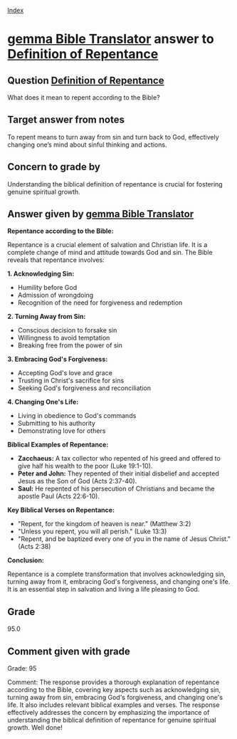 
[Index](../../index.md)
# [gemma Bible Translator](../../answering_models/gemma_Bible_Translator.md) answer to [Definition of Repentance](../../questions/Definition_of_Repentance.md)

## Question [Definition of Repentance](../../questions/Definition_of_Repentance.md)
What does it mean to repent according to the Bible?

## Target answer from notes
To repent means to turn away from sin and turn back to God, effectively changing one’s mind about sinful thinking and actions.

## Concern to grade by
Understanding the biblical definition of repentance is crucial for fostering genuine spiritual growth.

## Answer given by [gemma Bible Translator](../../answering_models/gemma_Bible_Translator.md)
**Repentance according to the Bible:**

Repentance is a crucial element of salvation and Christian life. It is a complete change of mind and attitude towards God and sin. The Bible reveals that repentance involves:

**1. Acknowledging Sin:**
- Humility before God
- Admission of wrongdoing
- Recognition of the need for forgiveness and redemption

**2. Turning Away from Sin:**
- Conscious decision to forsake sin
- Willingness to avoid temptation
- Breaking free from the power of sin

**3. Embracing God's Forgiveness:**
- Accepting God's love and grace
- Trusting in Christ's sacrifice for sins
- Seeking God's forgiveness and reconciliation

**4. Changing One's Life:**
- Living in obedience to God's commands
- Submitting to his authority
- Demonstrating love for others

**Biblical Examples of Repentance:**

- **Zacchaeus:** A tax collector who repented of his greed and offered to give half his wealth to the poor (Luke 19:1-10).
- **Peter and John:** They repented of their initial disbelief and accepted Jesus as the Son of God (Acts 2:37-40).
- **Saul:** He repented of his persecution of Christians and became the apostle Paul (Acts 22:6-10).

**Key Biblical Verses on Repentance:**

- "Repent, for the kingdom of heaven is near." (Matthew 3:2)
- "Unless you repent, you will all perish." (Luke 13:3)
- "Repent, and be baptized every one of you in the name of Jesus Christ." (Acts 2:38)

**Conclusion:**

Repentance is a complete transformation that involves acknowledging sin, turning away from it, embracing God's forgiveness, and changing one's life. It is an essential step in salvation and living a life pleasing to God.

## Grade
95.0

## Comment given with grade
Grade: 95

Comment: The response provides a thorough explanation of repentance according to the Bible, covering key aspects such as acknowledging sin, turning away from sin, embracing God's forgiveness, and changing one's life. It also includes relevant biblical examples and verses. The response effectively addresses the concern by emphasizing the importance of understanding the biblical definition of repentance for genuine spiritual growth. Well done!
